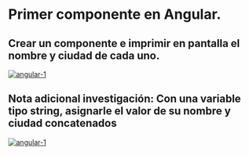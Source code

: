 # Primer componente en Angular.
## Crear un componente e imprimir en pantalla el nombre y ciudad de cada uno.  
<a href="https://ibb.co/R4GtvFp"><img src="https://i.ibb.co/M5yK2vD/angular-1.png" alt="angular-1" border="0" /></a>
## Nota adicional investigación: Con una variable tipo string, asignarle el valor de su nombre y ciudad concatenados
<a href="https://ibb.co/R4GtvFp"><img src="https://i.ibb.co/M5yK2vD/angular-1.png" alt="angular-1" border="0" /></a>
